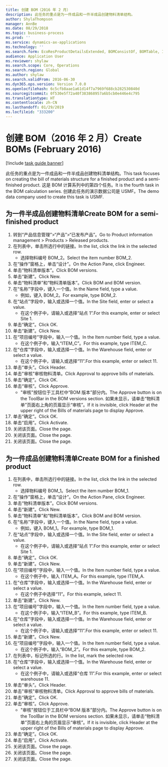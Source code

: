 ```yaml
---
title: 创建 BOM（2016 年 2 月）
description: 此任务的重点是为一件成品和一件半成品创建物料清单结构。
author: ShylaThompson
manager: AnnBe
ms.date: 08/29/2018
ms.topic: business-process
ms.prod: ''
ms.service: dynamics-ax-applications
ms.technology: ''
ms.search.form: EcoResProductDetailsExtended, BOMConsistOf, BOMTable, InventLocationIdLookup
audience: Application User
ms.reviewer: shylaw
ms.search.scope: Core, Operations
ms.search.region: Global
ms.author: shylaw
ms.search.validFrom: 2016-06-30
ms.dyn365.ops.version: Version 7.0.0
ms.openlocfilehash: 6c5cfb8aae1a61d14f7a7969f688cb282530840d
ms.sourcegitcommit: 0f530e5f72a40f383868957a6b5cb0e446e4c795
ms.translationtype: HT
ms.contentlocale: zh-CN
ms.lasthandoff: 01/29/2019
ms.locfileid: "333200"
---
```

# <a name="create-boms-february-2016"></a><span data-ttu-id="b708d-103">创建 BOM（2016 年 2 月）</span><span class="sxs-lookup"><span data-stu-id="b708d-103">Create BOMs (February 2016)</span></span>

[!include [task guide banner](../../includes/task-guide-banner.md)]

<span data-ttu-id="b708d-104">此任务的重点是为一件成品和一件半成品创建物料清单结构。</span><span class="sxs-lookup"><span data-stu-id="b708d-104">This task focuses on creating the bill of materials structure for a finished product and a semi-finished product.</span></span> <span data-ttu-id="b708d-105">这是 BOM 计算系列中的第四个任务。</span><span class="sxs-lookup"><span data-stu-id="b708d-105">It is the fourth task in the BOM calculation series.</span></span> <span data-ttu-id="b708d-106">创建此任务的演示数据公司是 USMF。</span><span class="sxs-lookup"><span data-stu-id="b708d-106">The demo data company used to create this task is USMF.</span></span>


## <a name="create-bom-for-a-semi-finished-product"></a><span data-ttu-id="b708d-107">为一件半成品创建物料清单</span><span class="sxs-lookup"><span data-stu-id="b708d-107">Create BOM for a semi-finished product</span></span>
1. <span data-ttu-id="b708d-108">转到“产品信息管理”>“产品”>“已发布产品”。</span><span class="sxs-lookup"><span data-stu-id="b708d-108">Go to Product information management > Products > Released products.</span></span>
2. <span data-ttu-id="b708d-109">在列表中，单击所选行中的链接。</span><span class="sxs-lookup"><span data-stu-id="b708d-109">In the list, click the link in the selected row.</span></span>
    * <span data-ttu-id="b708d-110">选择物料编号 BOM_2。</span><span class="sxs-lookup"><span data-stu-id="b708d-110">Select the item number BOM_2.</span></span>  
3. <span data-ttu-id="b708d-111">在“操作”窗格上，单击“设计”。</span><span class="sxs-lookup"><span data-stu-id="b708d-111">On the Action Pane, click Engineer.</span></span>
4. <span data-ttu-id="b708d-112">单击“物料清单版本”。</span><span class="sxs-lookup"><span data-stu-id="b708d-112">Click BOM versions.</span></span>
5. <span data-ttu-id="b708d-113">单击“新建”。</span><span class="sxs-lookup"><span data-stu-id="b708d-113">Click New.</span></span>
6. <span data-ttu-id="b708d-114">单击“物料清单”和“物料清单版本”。</span><span class="sxs-lookup"><span data-stu-id="b708d-114">Click BOM and BOM version.</span></span>
7. <span data-ttu-id="b708d-115">在“名称”字段中，键入一个值。</span><span class="sxs-lookup"><span data-stu-id="b708d-115">In the Name field, type a value.</span></span>
    * <span data-ttu-id="b708d-116">例如，键入 BOM_2。</span><span class="sxs-lookup"><span data-stu-id="b708d-116">For example, type BOM_2.</span></span>  
8. <span data-ttu-id="b708d-117">在“站点”字段中，输入或选择一个值。</span><span class="sxs-lookup"><span data-stu-id="b708d-117">In the Site field, enter or select a value.</span></span>
    * <span data-ttu-id="b708d-118">在这个例子中，请输入或选择“站点 1”.</span><span class="sxs-lookup"><span data-stu-id="b708d-118">For this example, enter or select Site 1.</span></span>  
9. <span data-ttu-id="b708d-119">单击“确定”。</span><span class="sxs-lookup"><span data-stu-id="b708d-119">Click OK.</span></span>
10. <span data-ttu-id="b708d-120">单击“新建”。</span><span class="sxs-lookup"><span data-stu-id="b708d-120">Click New.</span></span>
11. <span data-ttu-id="b708d-121">在“项目编号”字段中，输入一个值。</span><span class="sxs-lookup"><span data-stu-id="b708d-121">In the Item number field, type a value.</span></span>
    * <span data-ttu-id="b708d-122">在这个例子中，输入“ITEM_C”。</span><span class="sxs-lookup"><span data-stu-id="b708d-122">For this example, type ITEM_C.</span></span>  
12. <span data-ttu-id="b708d-123">在“仓库”字段中，输入或选择一个值。</span><span class="sxs-lookup"><span data-stu-id="b708d-123">In the Warehouse field, enter or select a value.</span></span>
    * <span data-ttu-id="b708d-124">在这个例子中，请输入或选择“11”.</span><span class="sxs-lookup"><span data-stu-id="b708d-124">For this example, enter or select 11.</span></span>  
13. <span data-ttu-id="b708d-125">单击“单头”。</span><span class="sxs-lookup"><span data-stu-id="b708d-125">Click Header.</span></span>
14. <span data-ttu-id="b708d-126">单击"审核"审核物料清单。</span><span class="sxs-lookup"><span data-stu-id="b708d-126">Click Approval to approve bills of materials.</span></span>
15. <span data-ttu-id="b708d-127">单击“确定”。</span><span class="sxs-lookup"><span data-stu-id="b708d-127">Click OK.</span></span>
16. <span data-ttu-id="b708d-128">单击“审核”。</span><span class="sxs-lookup"><span data-stu-id="b708d-128">Click Approve.</span></span>
    * <span data-ttu-id="b708d-129">"审核"按钮位于工具栏中“BOM 版本”部分内。</span><span class="sxs-lookup"><span data-stu-id="b708d-129">The Approve button is on the ToolBar in the  BOM versions section.</span></span> <span data-ttu-id="b708d-130">如果未显示，请单击“物料清单”页面右上角的页眉显示“审核”。</span><span class="sxs-lookup"><span data-stu-id="b708d-130">If it is invisible, click Header at the upper right of the Bills of materials page to display Approve.</span></span>  
17. <span data-ttu-id="b708d-131">单击“确定”。</span><span class="sxs-lookup"><span data-stu-id="b708d-131">Click OK.</span></span>
18. <span data-ttu-id="b708d-132">单击“启用”。</span><span class="sxs-lookup"><span data-stu-id="b708d-132">Click Activate.</span></span>
19. <span data-ttu-id="b708d-133">关闭该页面。</span><span class="sxs-lookup"><span data-stu-id="b708d-133">Close the page.</span></span>
20. <span data-ttu-id="b708d-134">关闭该页面。</span><span class="sxs-lookup"><span data-stu-id="b708d-134">Close the page.</span></span>
21. <span data-ttu-id="b708d-135">关闭该页面。</span><span class="sxs-lookup"><span data-stu-id="b708d-135">Close the page.</span></span>

## <a name="create-bom-for-a-finished-product"></a><span data-ttu-id="b708d-136">为一件成品创建物料清单</span><span class="sxs-lookup"><span data-stu-id="b708d-136">Create BOM for a finished product</span></span>
1. <span data-ttu-id="b708d-137">在列表中，单击所选行中的链接。</span><span class="sxs-lookup"><span data-stu-id="b708d-137">In the list, click the link in the selected row.</span></span>
    * <span data-ttu-id="b708d-138">选择物料编号 BOM_1。</span><span class="sxs-lookup"><span data-stu-id="b708d-138">Select the item number BOM_1.</span></span>  
2. <span data-ttu-id="b708d-139">在“操作”窗格上，单击“设计”。</span><span class="sxs-lookup"><span data-stu-id="b708d-139">On the Action Pane, click Engineer.</span></span>
3. <span data-ttu-id="b708d-140">单击“物料清单版本”。</span><span class="sxs-lookup"><span data-stu-id="b708d-140">Click BOM versions.</span></span>
4. <span data-ttu-id="b708d-141">单击“新建”。</span><span class="sxs-lookup"><span data-stu-id="b708d-141">Click New.</span></span>
5. <span data-ttu-id="b708d-142">单击“物料清单”和“物料清单版本”。</span><span class="sxs-lookup"><span data-stu-id="b708d-142">Click BOM and BOM version.</span></span>
6. <span data-ttu-id="b708d-143">在“名称”字段中，键入一个值。</span><span class="sxs-lookup"><span data-stu-id="b708d-143">In the Name field, type a value.</span></span>
    * <span data-ttu-id="b708d-144">例如，键入 BOM_1。</span><span class="sxs-lookup"><span data-stu-id="b708d-144">For example, type BOM_1.</span></span>  
7. <span data-ttu-id="b708d-145">在“站点”字段中，输入或选择一个值。</span><span class="sxs-lookup"><span data-stu-id="b708d-145">In the Site field, enter or select a value.</span></span>
    * <span data-ttu-id="b708d-146">在这个例子中，请输入或选择“站点 1”.</span><span class="sxs-lookup"><span data-stu-id="b708d-146">For this example, enter or select Site 1.</span></span>  
8. <span data-ttu-id="b708d-147">单击“确定”。</span><span class="sxs-lookup"><span data-stu-id="b708d-147">Click OK.</span></span>
9. <span data-ttu-id="b708d-148">单击“新建”。</span><span class="sxs-lookup"><span data-stu-id="b708d-148">Click New.</span></span>
10. <span data-ttu-id="b708d-149">在“项目编号”字段中，输入一个值。</span><span class="sxs-lookup"><span data-stu-id="b708d-149">In the Item number field, type a value.</span></span>
    * <span data-ttu-id="b708d-150">在这个例子中，输入 ITEM_A。</span><span class="sxs-lookup"><span data-stu-id="b708d-150">For this example, type ITEM_A.</span></span>  
11. <span data-ttu-id="b708d-151">在“仓库”字段中，输入或选择一个值。</span><span class="sxs-lookup"><span data-stu-id="b708d-151">In the Warehouse field, enter or select a value.</span></span>
    * <span data-ttu-id="b708d-152">在这个例子中选择“11”。</span><span class="sxs-lookup"><span data-stu-id="b708d-152">For this example, select 11.</span></span>  
12. <span data-ttu-id="b708d-153">单击“新建”。</span><span class="sxs-lookup"><span data-stu-id="b708d-153">Click New.</span></span>
13. <span data-ttu-id="b708d-154">在“项目编号”字段中，输入一个值。</span><span class="sxs-lookup"><span data-stu-id="b708d-154">In the Item number field, type a value.</span></span>
    * <span data-ttu-id="b708d-155">在这个例子中，输入“ITEM_B”。</span><span class="sxs-lookup"><span data-stu-id="b708d-155">For this example, type ITEM_B.</span></span>  
14. <span data-ttu-id="b708d-156">在“仓库”字段中，输入或选择一个值。</span><span class="sxs-lookup"><span data-stu-id="b708d-156">In the Warehouse field, enter or select a value.</span></span>
    * <span data-ttu-id="b708d-157">在这个例子中，请输入或选择“11”.</span><span class="sxs-lookup"><span data-stu-id="b708d-157">For this example, enter or select 11.</span></span>  
15. <span data-ttu-id="b708d-158">单击“新建”。</span><span class="sxs-lookup"><span data-stu-id="b708d-158">Click New.</span></span>
16. <span data-ttu-id="b708d-159">在“项目编号”字段中，输入一个值。</span><span class="sxs-lookup"><span data-stu-id="b708d-159">In the Item number field, type a value.</span></span>
    * <span data-ttu-id="b708d-160">在这个例子中，输入“BOM_2”。</span><span class="sxs-lookup"><span data-stu-id="b708d-160">For this example, type BOM_2.</span></span>  
17. <span data-ttu-id="b708d-161">在列表中，标记所选的行。</span><span class="sxs-lookup"><span data-stu-id="b708d-161">In the list, mark the selected row.</span></span>
18. <span data-ttu-id="b708d-162">在“仓库”字段中，输入或选择一个值。</span><span class="sxs-lookup"><span data-stu-id="b708d-162">In the Warehouse field, enter or select a value.</span></span>
    * <span data-ttu-id="b708d-163">在这个例子中，请输入或选择“仓库 11”.</span><span class="sxs-lookup"><span data-stu-id="b708d-163">For this example, enter or select warehouse 11.</span></span>  
19. <span data-ttu-id="b708d-164">单击“单头”。</span><span class="sxs-lookup"><span data-stu-id="b708d-164">Click Header.</span></span>
20. <span data-ttu-id="b708d-165">单击"审核"审核物料清单。</span><span class="sxs-lookup"><span data-stu-id="b708d-165">Click Approval to approve bills of materials.</span></span>
21. <span data-ttu-id="b708d-166">单击“确定”。</span><span class="sxs-lookup"><span data-stu-id="b708d-166">Click OK.</span></span>
22. <span data-ttu-id="b708d-167">单击“审核”。</span><span class="sxs-lookup"><span data-stu-id="b708d-167">Click Approve.</span></span>
    * <span data-ttu-id="b708d-168">"审核"按钮位于工具栏中“BOM 版本”部分内。</span><span class="sxs-lookup"><span data-stu-id="b708d-168">The Approve button is on the ToolBar in the  BOM versions section.</span></span> <span data-ttu-id="b708d-169">如果未显示，请单击“物料清单”页面右上角的页眉显示“审核”。</span><span class="sxs-lookup"><span data-stu-id="b708d-169">If it is invisible, click Header at the upper right of the Bills of materials page to display Approve.</span></span>  
23. <span data-ttu-id="b708d-170">单击“确定”。</span><span class="sxs-lookup"><span data-stu-id="b708d-170">Click OK.</span></span>
24. <span data-ttu-id="b708d-171">单击“启用”。</span><span class="sxs-lookup"><span data-stu-id="b708d-171">Click Activate.</span></span>
25. <span data-ttu-id="b708d-172">关闭该页面。</span><span class="sxs-lookup"><span data-stu-id="b708d-172">Close the page.</span></span>
26. <span data-ttu-id="b708d-173">关闭该页面。</span><span class="sxs-lookup"><span data-stu-id="b708d-173">Close the page.</span></span>
27. <span data-ttu-id="b708d-174">关闭该页面。</span><span class="sxs-lookup"><span data-stu-id="b708d-174">Close the page.</span></span>

